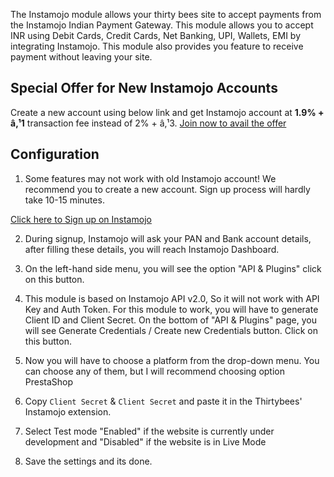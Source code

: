 The Instamojo module allows your thirty bees site to accept payments from the Instamojo Indian Payment Gateway. This module allows you to accept INR using Debit Cards, Credit Cards, Net Banking, UPI, Wallets, EMI by integrating Instamojo. This module also provides you feature to receive payment without leaving your site.

## Special Offer for New Instamojo Accounts

Create a new account using below link and get Instamojo account at <b>1.9% + â‚¹1</b> transaction fee instead of 2% + â‚¹3.
[Join now to avail the offer](http://arngr.tk/instamojo?utm_source=thirtybees_store&utm_medium=thirtybees&utm_campaign=ecommerce_module)

## Configuration

1. Some features may not work with old Instamojo account! We recommend you to create a new account. Sign up process will hardly take 10-15 minutes.

[Click here to Sign up on Instamojo](http://arngr.tk/instamojo?utm_source=thirtybees_store&utm_medium=thirtybees&utm_campaign=ecommerce_module)

2. During signup, Instamojo will ask your PAN and Bank account details, after filling these details, you will reach Instamojo Dashboard.

3. On the left-hand side menu, you will see the option "API & Plugins" click on this button.

4. This module is based on Instamojo API v2.0, So it will not work with API Key and Auth Token. For this module to work, you will have to generate Client ID and Client Secret. On the bottom of "API & Plugins" page, you will see Generate Credentials / Create new Credentials button. Click on this button.

5. Now you will have to choose a platform from the drop-down menu. You can choose any of them, but I will recommend choosing option PrestaShop

6. Copy `Client Secret` & `Client Secret` and paste it in the Thirtybees' Instamojo extension.

7. Select Test mode "Enabled" if the website is currently under development and "Disabled" if the website is in Live Mode

8. Save the settings and its done.